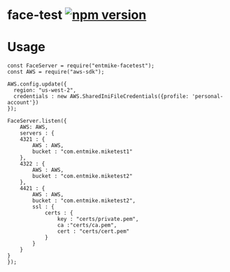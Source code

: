 # face-test [![npm version](https://badge.fury.io/js/entmike-facetest.svg)](https://badge.fury.io/js/entmike-facetest)

# Usage
```
const FaceServer = require("entmike-facetest");
const AWS = require("aws-sdk");

AWS.config.update({
  region: "us-west-2",
  credentials : new AWS.SharedIniFileCredentials({profile: 'personal-account'})
});

FaceServer.listen({
	AWS: AWS,
	servers : {
	4321 : {
		AWS : AWS,
		bucket : "com.entmike.miketest1"
	},
	4322 : {
		AWS : AWS,
		bucket : "com.entmike.miketest2"
	},
	4421 : {
		AWS : AWS,
		bucket : "com.entmike.miketest2",
		ssl : {
			certs : {
				key : "certs/private.pem",
				ca :"certs/ca.pem",
				cert : "certs/cert.pem"
			}
		}
	}
}
});
```
